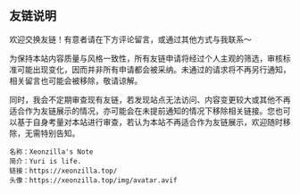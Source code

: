 ## 友链说明

欢迎交换友链！有意者请在下方评论留言，或通过其他方式与我联系～

为保持本站内容质量与风格一致性，所有友链申请将经过个人主观的筛选，审核标准可能出现变化，因而并非所有申请都会被采纳。未通过的请求将不再另行通知，相关留言也可能会被移除，敬请谅解。

同时，我会不定期审查现有友链，若发现站点无法访问、内容变更较大或其他不再适合作为友链展示的情况，亦可能会在未提前通知的情况下移除相关链接。您也可以基于自身考量对本站进行审查，若认为本站不再适合作为友链展示，欢迎随时移除，无需特别告知。

```plaintext title="本站点信息" frame="terminal" showLineNumbers=false
名称：Xeonzilla's Note
简介：Yuri is life.
链接：https://xeonzilla.top/
头像：https://xeonzilla.top/img/avatar.avif
```